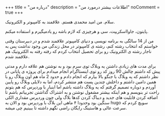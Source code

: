 +++
title = "درباره من"
description = "اطلاعات بیشتر درمورد من"
noComment = true
+++

سلام. من امید محمدی هستم. علاقمند به کامپیوتر و الکترونیک.

پایتون، جاوااسکریپت، سی و هرچیزی که لازم باشه رو یادمیگیرم و استفاده میکنم.

من از 14 سالگی به برنامه نویسی و دنیای کامپیوتر علاقمند شدم و در دبیرستان وقتی خواستم که انتخاب رشته کنم، رشته ی کامپیوتر در محل زندگی من وجود نداشت پس به ناجار رشته ی الکترونیک رو برای تحصیل انتخاب کردم که رفته رفته به الکترونیک هم علاقمند شدم.

برای مدت های زیادی داشتن یه وبلاگ توی سرم بود و به نوشتن هم علاقه دارم و مدتی پیش که داشتم چالش 90 روز کد رو توی اینستاگرام انجام میدادم برای پروژه ی پایانی در نظر داشتم که یه وبلاگ با جنگو بالا بیارم که انجام دادم و حدود 2 ماه هم اون وبلاگ رو با همین دامین داشتم و داخلش چندین پست هم منتشر کردم، اما به دلایلی وبلاگ رو پایین آوردم و دوباره تصمیم گرفتم که یه وبلاگ داشته باشم اما اینبار با وردپرس که هم بتونم راحت تر بنویسم و هم اینکه بیشتر مشغول نوشتن و به اشتراک گذاشتن تجربیاتم باشم تا اضافه کردن قابلیت های جدید و دیباگ کردن کدها بلاگ ولی چون وردپرس مقداری الکی سنگین بود وحدودا ۴ ماهی این بلاگ با وردپرس بود و الان به hugo سویچ کردم که سرعت عالی و هاستینگ رایگان راضی نگهم داشته تا ببینیم چی میشه.
